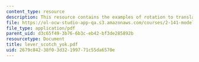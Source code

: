 ```yaml
---
content_type: resource
description: This resource contains the examples of rotation to translation.
file: https://ol-ocw-studio-app-qa.s3.amazonaws.com/courses/2-141-modeling-and-simulation-of-dynamic-systems-fall-2006/2679c84238f03d32199771c55da6570e_lever_scotch_yok.pdf
file_type: application/pdf
parent_uid: d3c65f49-3b76-6b3c-eb42-bf3de285892b
resourcetype: Document
title: lever_scotch_yok.pdf
uid: 2679c842-38f0-3d32-1997-71c55da6570e
---
```

